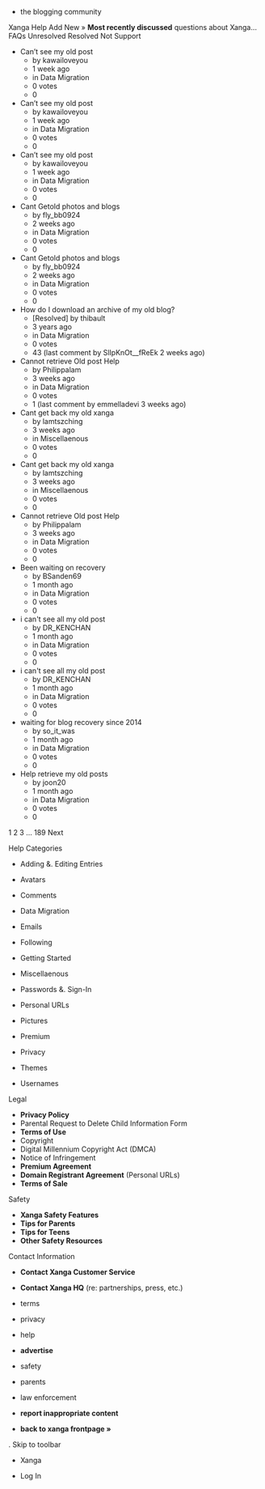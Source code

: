 *   the blogging community

Xanga Help Add New » **Most recently discussed** questions about Xanga… FAQs Unresolved Resolved Not Support

*   Can’t see my old post
    *   by kawailoveyou
    *   1 week ago
    *   in Data Migration
    *   0 votes
    *   0
*   Can’t see my old post
    *   by kawailoveyou
    *   1 week ago
    *   in Data Migration
    *   0 votes
    *   0
*   Can’t see my old post
    *   by kawailoveyou
    *   1 week ago
    *   in Data Migration
    *   0 votes
    *   0
*   Cant Getold photos and blogs
    *   by fly\_bb0924
    *   2 weeks ago
    *   in Data Migration
    *   0 votes
    *   0
*   Cant Getold photos and blogs
    *   by fly\_bb0924
    *   2 weeks ago
    *   in Data Migration
    *   0 votes
    *   0
*   How do I download an archive of my old blog?
    *   \[Resolved\] by thibault
    *   3 years ago
    *   in Data Migration
    *   0 votes
    *   43 (last comment by SlIpKnOt\_\_fReEk 2 weeks ago)
*   Cannot retrieve Old post Help
    *   by Philippalam
    *   3 weeks ago
    *   in Data Migration
    *   0 votes
    *   1 (last comment by emmelladevi 3 weeks ago)
*   Cant get back my old xanga
    *   by lamtszching
    *   3 weeks ago
    *   in Miscellaenous
    *   0 votes
    *   0
*   Cant get back my old xanga
    *   by lamtszching
    *   3 weeks ago
    *   in Miscellaenous
    *   0 votes
    *   0
*   Cannot retrieve Old post Help
    *   by Philippalam
    *   3 weeks ago
    *   in Data Migration
    *   0 votes
    *   0
*   Been waiting on recovery
    *   by BSanden69
    *   1 month ago
    *   in Data Migration
    *   0 votes
    *   0
*   i can't see all my old post
    *   by DR\_KENCHAN
    *   1 month ago
    *   in Data Migration
    *   0 votes
    *   0
*   i can't see all my old post
    *   by DR\_KENCHAN
    *   1 month ago
    *   in Data Migration
    *   0 votes
    *   0
*   waiting for blog recovery since 2014
    *   by so\_it\_was
    *   1 month ago
    *   in Data Migration
    *   0 votes
    *   0
*   Help retrieve my old posts
    *   by joon20
    *   1 month ago
    *   in Data Migration
    *   0 votes
    *   0

1 2 3 ... 189 Next

Help Categories

*   Adding &. Editing Entries
*   Avatars
*   Comments
*   Data Migration
*   Emails
*   Following
*   Getting Started
*   Miscellaenous

*   Passwords &. Sign-In
*   Personal URLs
*   Pictures
*   Premium
*   Privacy
*   Themes
*   Usernames

Legal

*   **Privacy Policy**
*   Parental Request to Delete Child Information Form
*   **Terms of Use**
*   Copyright
*   Digital Millennium Copyright Act (DMCA)
*   Notice of Infringement
*   **Premium Agreement**
*   **Domain Registrant Agreement** (Personal URLs)
*   **Terms of Sale**

Safety

*   **Xanga Safety Features**
*   **Tips for Parents**
*   **Tips for Teens**
*   **Other Safety Resources**

Contact Information

*   **Contact Xanga Customer Service**
*   **Contact Xanga HQ** (re: partnerships, press, etc.)

*   terms
*   privacy
*   help
*   **advertise**

*   safety
*   parents
*   law enforcement
*   **report inappropriate content**

*   **back to xanga frontpage »**

<img src="http://pixel.quantserve.com/pixel/p-87h-iNOVooym2.gif" style="display: none" height="1" width="1" alt="Quantcast"/>. Skip to toolbar

*   Xanga

*   Log In